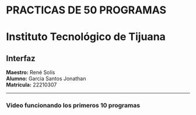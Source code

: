 # PRACTICAS DE 50 PROGRAMAS
# Instituto Tecnológico de Tijuana

## Interfaz

**Maestro:** René Solís  
**Alumno:** Garcia Santos Jonathan  
**Matrícula:** 22210307  

---

### Video funcionando los primeros 10 programas

```

```
